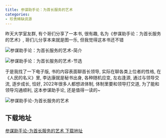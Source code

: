 ```yaml
---
title: 参谋助手论：为首长服务的艺术
categories:
- 珍贵稀缺资源
---
```



昨天大学室友群, 有个哥们分享了一本书, 很有趣, 名为《参谋助手论：为首长服务的艺术》, 哥们儿分享本来就是图一乐, 但我觉得这本书还不错 

![参谋助手论：为首长服务的艺术-简介](https://cdn.fangyuanxiaozhan.com/assets/1650420456642JTda35sH.png)


![参谋助手论：为首长服务的艺术-节选](https://cdn.fangyuanxiaozhan.com/assets/1650420378744isp4TY7D.png)


于是我找了一下电子版, 书的内容表面聊首长领导, 实际在聊各类上位者的性格, 在《人民的名义》里, 李达康就是秘书出身, 各种随机应变, 左右逢源, 通过与领导交流, 逐步成长, 恰好, 2022年很多人都想进体制, 体制里要和领导打交道, 为了能和领导沟通顺利, 这本参谋助手论, 还是值得一读的~


![参谋助手论-为首长服务的艺术](https://cdn.fangyuanxiaozhan.com/assets/1650420197345wsnAz3Fr.png)


## 下载地址

[参谋助手论-为首长服务的艺术 下载地址](https://frp.v2fy.com/%E5%8F%82%E8%B0%8B%E5%8A%A9%E6%89%8B%E8%AE%BA-%E4%B8%BA%E9%A6%96%E9%95%BF%E6%9C%8D%E5%8A%A1%E7%9A%84%E8%89%BA%E6%9C%AF/)


